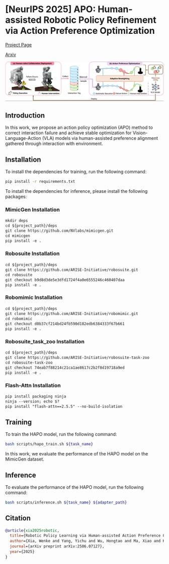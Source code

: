 
# [NeurIPS 2025] APO: Human-assisted Robotic Policy Refinement via Action Preference Optimization

[Project Page](https://gewu-lab.github.io/hapo_human_assisted_preference_optimization/) 

[Arxiv](https://arxiv.org/abs/2506.07127)

![HAPO](./pipeline.png)


## Introduction

In this work, we propose an action policy optimization (APO) method to correct interaction failure and achieve stable optimization for Vision-Language-Action (VLA) models via human-assisted preference alignment gathered through interaction with environment.

## Installation

To install the dependencies for training, run the following command:
```bash
pip install -r requirements.txt
```

To install the dependencies for inference, please install the following packages:

### MimicGen Installation
```
mkdir deps
cd ${project_path}/deps
git clone https://github.com/NVlabs/mimicgen.git
cd mimicgen
pip install -e .
```
### Robosuite Installation
```
cd ${project_path}/deps
git clone https://github.com/ARISE-Initiative/robosuite.git
cd robosuite
git checkout b9d8d3de5e3dfd1724f4a0e6555246c460407daa
pip install -e .
```

### Robomimic Installation
```
cd ${project_path}/deps
git clone https://github.com/ARISE-Initiative/robomimic.git
cd robomimic
git checkout d0b37cf214bd24fb590d182edb6384333f67b661
pip install -e .
```
### Robosuite_task_zoo Installation
```
cd ${project_path}/deps
git clone https://github.com/ARISE-Initiative/robosuite-task-zoo
cd robosuite-task-zoo
git checkout 74eab7f88214c21ca1ae8617c2b2f8d19718a9ed
pip install -e .
```

### Flash-Attn Installation
```
pip install packaging ninja
ninja --version; echo $?
pip install "flash-attn==2.5.5" --no-build-isolation
```
## Training

To train the HAPO model, run the following command:
```bash
bash scripts/hapo_train.sh ${task_name}
```

In this work, we evaluate the performance of the HAPO model on the MimicGen dataset.

## Inference

To evaluate the performance of the HAPO model, run the following command:
```bash
bash scripts/inference.sh ${task_name} ${adapter_path}
```

## Citation

```bibtex
@article{xia2025robotic,
  title={Robotic Policy Learning via Human-assisted Action Preference Optimization},
  author={Xia, Wenke and Yang, Yichu and Wu, Hongtao and Ma, Xiao and Kong, Tao and Hu, Di},
  journal={arXiv preprint arXiv:2506.07127},
  year={2025}
}
```
